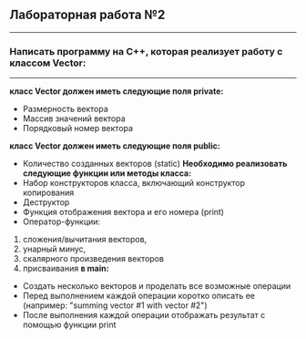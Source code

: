 ## Лабораторная работа №2

----

### Написать программу на C++, которая реализует работу с классом Vector:

----

**класс Vector должен иметь следующие поля private:**
* Размерность вектора
* Массив значений вектора
* Порядковый номер вектора

**класс Vector должен иметь следующие поля public:**
* Количество созданных векторов (static)
**Необходимо реализовать следующие функции или методы класса:**
* Набор конструкторов класса, включающий конструктор копирования
* Деструктор
* Функция отображения вектора и его номера (print)
* Оператор-функции:
1. сложения/вычитания векторов,
2. унарный минус,
3. скалярного произведения векторов
4. присваивания
**в main:**
* Создать несколько векторов и проделать все возможные операции
* Перед выполнением каждой операции коротко описать ее (например: "summing vector #1 with vector #2")
* После выполнения каждой операции отображать результат с помощью функции print
